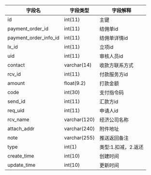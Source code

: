 

字段名 | 字段类型 | 字段解释
----|---|---
id | int(11) | 主键
payment_order_id | int(11) | 结佣单id
payment_order_info_id | int(11) | 结佣单详情id
lx_id | int(11) | 立项id
uid | int(11) | 审核人员id
contact | varchar(14) | 收款方联系方式
rcv_id | int(11) | 付款服务方id 
amount | float(9.2) | 打款金额
code | int(30) | 支付指令码
send_id | int(11) | 汇款方id 
req_uid | int(11) | 申请人id
rcv_name | varchar(120) | 经济公司名称
attach_addr | varchar(240) | 附件地址
note | varchar(255) | 推送返回备注
type | int(1) | 类型:1.扣减，2.返还
create_time | int(10) | 创建时间
update_time | int(10) | 更新时间